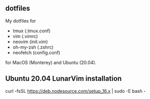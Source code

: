 ## dotfiles

My dotfiles for 
- tmux (.tmux.conf)
- vim (.vimrc)
- neovim (init.vim)
- oh-my-zsh (.zshrc)
- neofetch (config.conf)

for MacOS (Monterey) and Ubuntu (20.04).

## Ubuntu 20.04 LunarVim installation
curl -fsSL https://deb.nodesource.com/setup_16.x | sudo -E bash -
